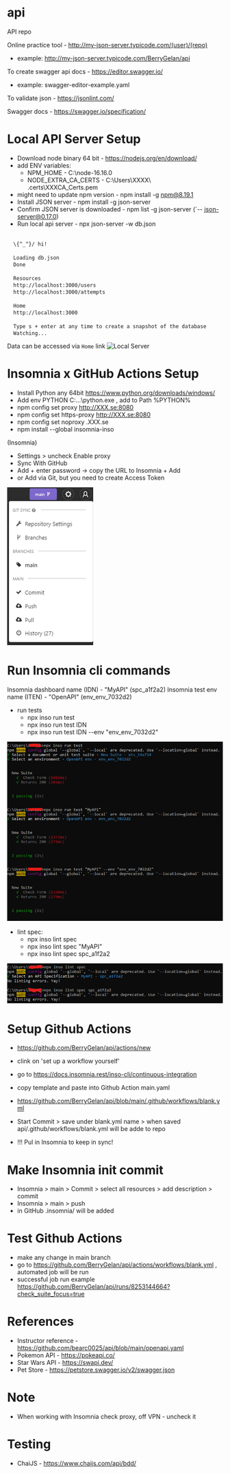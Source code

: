 # api
API repo


Online practice tool - http://my-json-server.typicode.com/(user)/(repo)
* example: http://my-json-server.typicode.com/BerryGelan/api

To create swagger api docs - https://editor.swagger.io/
* example: swagger-editor-example.yaml

To validate json - https://jsonlint.com/

Swagger docs - https://swagger.io/specification/


# Local API Server Setup
* Download node binary 64 bit - https://nodejs.org/en/download/
* add ENV variables:
  * NPM_HOME - C:\node-16.16.0
  * NODE_EXTRA_CA_CERTS - C:\Users\XXXX\ .certs\XXXCA_Certs.pem
* might need to update npm version - npm install -g npm@8.19.1
* Install JSON server - npm install -g json-server
* Confirm JSON server is downloaded - npm list -g json-server (`-- json-server@0.17.0)
* Run local api server - npx json-server -w db.json
```

  \{^_^}/ hi!

  Loading db.json
  Done

  Resources
  http://localhost:3000/users
  http://localhost:3000/attempts

  Home
  http://localhost:3000

  Type s + enter at any time to create a snapshot of the database
  Watching...
```
Data can be accessed via `Home` link
![Local Server](images/local-server-home.png?raw=true "Local Server")

# Insomnia x GitHub Actions Setup

* Install Python any 64bit https://www.python.org/downloads/windows/
* Add env PYTHON C:\...\python.exe , add to Path %PYTHON%
* npm config set proxy http://XXX.se:8080
* npm config set https-proxy http://XXX.se:8080
* npm config set noproxy .XXX.se
* npm install --global insomnia-inso

(Insomnia)
* Settings > uncheck Enable proxy
* Sync With GitHub
* Add + enter password -> copy the URL to Insomnia + Add
* or Add via Git, but you need to create Access Token

![Sync OK](insomnia-github-sync.png?raw=true "Sync OK")

# Run Insomnia cli commands

Insomnia dashboard name (IDN) - "MyAPI" (spc_a1f2a2)
Insomnia test env name (ITEN) - "OpenAPI" (env_env_7032d2)

* run tests
  * npx inso run test
  * npx inso run test IDN
  * npx inso run test IDN --env "env_env_7032d2"

![Run tests](insomnia-run-tests.png?raw=true "Insomnia CLI tests")

* lint spec:
  * npx inso lint spec
  * npx inso lint spec "MyAPI"
  * npx inso lint spec spc_a1f2a2

![Lint spec](insomina-cli-lint.png?raw=true "Insomnia CLI lint")

# Setup Github Actions

* https://github.com/BerryGelan/api/actions/new
* clink on 'set up a workflow yourself'
* go to https://docs.insomnia.rest/inso-cli/continuous-integration
* copy template and paste into Github Action main.yaml
* https://github.com/BerryGelan/api/blob/main/.github/workflows/blank.yml

* Start Commit > save under blank.yml name > when saved api/.github/workflows/blank.yml will be adde to repo
* !!! Pul in Insomnia to keep in sync!

# Make Insomnia init commit

* Insomnia > main > Commit > select all resources > add description > commit
* Insomnia > main > push
* in GitHub .insomnia/ will be added

# Test Github Actions

* make any change in main branch
* go to https://github.com/BerryGelan/api/actions/workflows/blank.yml , automated job will be run
* successful job run example https://github.com/BerryGelan/api/runs/8253144664?check_suite_focus=true

# References

* Instructor reference - https://github.com/bearc0025/api/blob/main/openapi.yaml
* Pokemon API - https://pokeapi.co/
* Star Wars API - https://swapi.dev/
* Pet Store - https://petstore.swagger.io/v2/swagger.json

# Note

* When working with Insomnia check proxy, off VPN - uncheck it

# Testing

* ChaiJS - https://www.chaijs.com/api/bdd/
